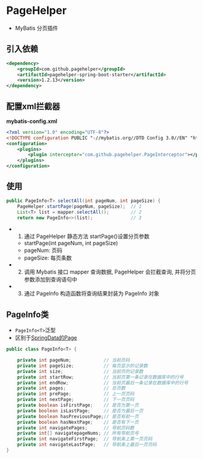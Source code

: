 # PageHelper

-   MyBatis 分页插件

## 引入依赖

```xml
<dependency>
    <groupId>com.github.pagehelper</groupId>
    <artifactId>pagehelper-spring-boot-starter</artifactId>
    <version>1.2.13</version>
</dependency>
```

## 配置xml拦截器

**mybatis-config.xml**

```xml
<?xml version="1.0" encoding="UTF-8"?>
<!DOCTYPE configuration PUBLIC "-//mybatis.org//DTD Config 3.0//EN" "http://mybatis.org/dtd/mybatis-3-config.dtd">
<configuration>
    <plugins>
        <plugin interceptor="com.github.pagehelper.PageInterceptor"></plugin>
    </plugins>
</configuration>
```

## 使用

```java
public PageInfo<T> selectAll(int pageNum, int pageSize) {
    PageHelper.startPage(pageNum, pageSize);  // 1
    List<T> list = mapper.selectAll();        // 2
    return new PageInfo<>(list);              // 3
```

-   1. 通过 PageHelper 静态方法 startPage()设置分页参数
    -   startPage(int pageNum, int pageSize)
    -   pageNum: 页码
    -   pageSize: 每页条数
-   2. 调用 Mybatis 接口 mapper 查询数据, PageHelper 会拦截查询, 并将分页参数添加到查询语句中
-   3. 通过 PageInfo 构造函数将查询结果封装为 PageInfo 对象

## PageInfo类

-   `PageInfo<T>`泛型
- 区别于[SpringData的Page<T>](SpringData_API.md#Page)

```java
public class PageInfo<T> {

    private int pageNum;            // 当前页码
    private int pageSize;           // 每页显示的记录数
    private int size;               // 当前页的记录数
    private int startRow;           // 当前页第一条记录在数据库中的行号
    private int endRow;             // 当前页最后一条记录在数据库中的行号
    private int pages;              // 总页数
    private int prePage;            // 上一页页码
    private int nextPage;           // 下一页页码
    private boolean isFirstPage;    // 是否为第一页
    private boolean isLastPage;     // 是否为最后一页
    private boolean hasPreviousPage;// 是否有前一页
    private boolean hasNextPage;    // 是否有下一页
    private int navigatePages;      // 导航页码数
    private int[] navigatepageNums; // 所有导航页号
    private int navigateFirstPage;  // 导航条上第一页页码
    private int navigateLastPage;   // 导航条上最后一页页码
}
```

